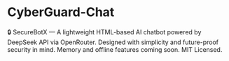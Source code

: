 # CyberGuard-Chat
🔒 SecureBotX — A lightweight HTML-based AI chatbot powered by DeepSeek API via OpenRouter. Designed with simplicity and future-proof security in mind. Memory and offline features coming soon. MIT Licensed.
